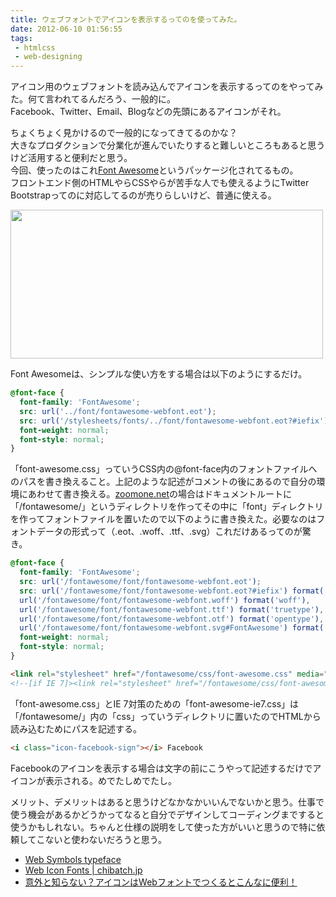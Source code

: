 ```yaml
---
title: ウェブフォントでアイコンを表示するってのを使ってみた。
date: 2012-06-10 01:56:55
tags: 
 - htmlcss
 - web-designing
---
```


アイコン用のウェブフォントを読み込んでアイコンを表示するってのをやってみた。何て言われてるんだろう、一般的に。<br>
Facebook、Twitter、Email、Blogなどの先頭にあるアイコンがそれ。

ちょくちょく見かけるので一般的になってきてるのかな？<br>
大きなプロダクションで分業化が進んでいたりすると難しいところもあると思うけど活用すると便利だと思う。<br>
今回、使ったのはこれ<a href="http://fortawesome.github.com/Font-Awesome/" title="Font Awesome" target="_blank">Font Awesome</a>というパッケージ化されてるもの。<br>
フロントエンド側のHTMLやらCSSやらが苦手な人でも使えるようにTwitter Bootstrapってのに対応してるのが売りらしいけど、普通に使える。

<a href="zoomone.net" title="zoomone.net"><img src="http://farm8.staticflickr.com/7221/7170852371_20f21dc9c9.jpg" width="500" height="238" alt=""></a>

Font Awesomeは、シンプルな使い方をする場合は以下のようにするだけ。

```css
@font-face {
  font-family: 'FontAwesome';
  src: url('../font/fontawesome-webfont.eot');
  src: url('/stylesheets/fonts/../font/fontawesome-webfont.eot?#iefix') format('eot'), url('/stylesheets/fonts/../font/fontawesome-webfont.woff') format('woff'), url('/stylesheets/fonts/../font/fontawesome-webfont.ttf') format('truetype'), url('/stylesheets/fonts/../font/fontawesome-webfont.otf') format('opentype'), url('/stylesheets/fonts/../font/fontawesome-webfont.svg#FontAwesome') format('svg');
  font-weight: normal;
  font-style: normal;
}
```

「font-awesome.css」っていうCSS内の@font-face内のフォントファイルへのパスを書き換えること。上記のような記述がコメントの後にあるので自分の環境にあわせて書き換える。<a href="http://zoomone.net" target="_blank">zoomone.net</a>の場合はドキュメントルートに「/fontawesome/」というディレクトリを作ってその中に「font」ディレクトリを作ってフォントファイルを置いたので以下のように書き換えた。必要なのはフォントデータの形式って（.eot、.woff、.ttf、.svg）これだけあるってのが驚き。<br>

```css
@font-face {
  font-family: 'FontAwesome';
  src: url('/fontawesome/font/fontawesome-webfont.eot');
  src: url('/fontawesome/font/fontawesome-webfont.eot?#iefix') format('eot'),
  url('/fontawesome/font/fontawesome-webfont.woff') format('woff'),
  url('/fontawesome/font/fontawesome-webfont.ttf') format('truetype'),
  url('/fontawesome/font/fontawesome-webfont.otf') format('opentype'),
  url('/fontawesome/font/fontawesome-webfont.svg#FontAwesome') format('svg');
  font-weight: normal;
  font-style: normal;
}
```

```html
<link rel="stylesheet" href="/fontawesome/css/font-awesome.css" media="screen" />
<!--[if IE 7]><link rel="stylesheet" href="/fontawesome/css/font-awesome-ie7.css"><![endif]-->
```

「font-awesome.css」とIE 7対策のための「font-awesome-ie7.css」は「/fontawesome/」内の「css」っていうディレクトリに置いたのでHTMLから読み込むためにパスを記述する。

```html
<i class="icon-facebook-sign"></i> Facebook
```

Facebookのアイコンを表示する場合は文字の前にこうやって記述するだけでアイコンが表示される。めでたしめでたし。

メリット、デメリットはあると思うけどなかなかいいんでないかと思う。仕事で使う機会があるかどうかってなると自分でデザインしてコーディングまですると使うかもしれない。ちゃんと仕様の説明をして使った方がいいと思うので特に依頼してこないと使わないだろうと思う。

<ul>
<li><a href="http://www.justbenicestudio.com/studio/websymbols/" title="Web Symbols typeface" target="_blank">Web Symbols typeface</a></li>
<li><a href="http://webiconfonts.appspot.com/" title="Web Icon Fonts | chibatch.jp" target="_blank">Web Icon Fonts | chibatch.jp</a></li>
<li><a href="http://design.kayac.com/topics/2012/02/webFontIcons.php" title="意外と知らない？アイコンはWebフォントでつくるとこんなに便利！" target="_blank">意外と知らない？アイコンはWebフォントでつくるとこんなに便利！</a></li>
</ul>
